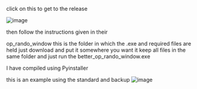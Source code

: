 click on this to get to the release

![image](https://github.com/QueenRose4444/siege-operator-randomizer/assets/159089781/6a26e4e5-b4a7-4f49-8f75-b0d11a03299d)

then follow the instructions given in their

op_rando_window
this is the folder in which the .exe and required files are held
just download and put it somewhere you want it
keep all files in the same folder
and just run the better_op_rando_window.exe 

I have compiled using Pyinstaller

this is an example using the standard and backup 
![image](https://github.com/QueenRose4444/siege-operator-randomizer/assets/159089781/1e51b571-038e-40ad-bf46-743524a961ba)
